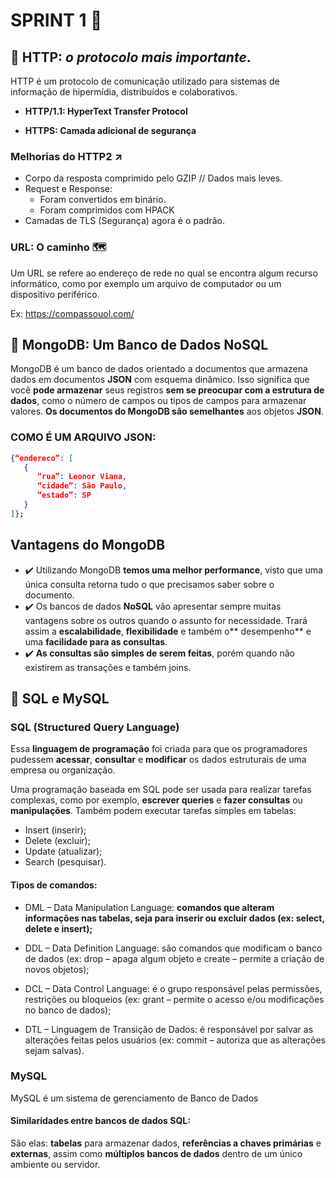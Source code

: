 # SPRINT 1 🏃

## :red_circle: HTTP: _o protocolo mais importante_.
HTTP é um protocolo de comunicação utilizado para sistemas de informação de hipermídia, distribuídos e colaborativos.

* **HTTP/1.1: HyperText Transfer Protocol** 

* **HTTPS: Camada adicional de segurança**

### Melhorias do HTTP2 ↗️

* Corpo da resposta comprimido pelo GZIP // Dados mais leves.
* Request e Response:
  * Foram convertidos em binário.
  * Foram comprimidos com HPACK
* Camadas de TLS (Segurança) agora é o padrão.

### URL: O caminho 🗺️

Um URL se refere ao endereço de rede no qual se encontra algum recurso informático, como por exemplo um arquivo de computador ou um dispositivo periférico.

Ex: https://compassouol.com/



## :green_heart: MongoDB: Um Banco de Dados NoSQL

MongoDB é um banco de dados orientado a documentos que armazena dados em documentos **JSON** com esquema dinâmico. Isso significa que você **pode armazenar** seus registros **sem se preocupar com a estrutura de dados**, como o número de campos ou tipos de campos para armazenar valores. **Os documentos do MongoDB são semelhantes** aos objetos **JSON**.

### COMO É UM ARQUIVO JSON:

```json
{“endereco”: [
   {
      “rua”: Leonor Viana,
      “cidade”: São Paulo,
      “estado”: SP
   }
]};
```

## Vantagens do MongoDB

- ✔️ Utilizando MongoDB **temos uma melhor performance**, visto que uma única consulta retorna tudo o que precisamos saber sobre o documento.
- ✔️ Os bancos de dados **NoSQL** vão apresentar sempre muitas vantagens sobre os outros quando o assunto for necessidade. Trará assim a **escalabilidade**, **flexibilidade** e também o** desempenho** e uma **facilidade para as consultas**.
- ✔️ **As consultas são simples de serem feitas**, porém quando não existirem as transações e também joins.



## :large_blue_circle: SQL e MySQL 

### SQL (Structured Query Language)

Essa **linguagem de programação** foi criada para que os programadores pudessem **acessar**, **consultar** e **modificar** os dados estruturais de uma empresa ou organização.

Uma programação baseada em SQL pode ser usada para realizar tarefas complexas, como por exemplo, **escrever queries** e **fazer consultas** ou **manipulações**. Também podem executar tarefas simples em tabelas:

- Insert (inserir);
- Delete (excluir);
- Update (atualizar);
- Search (pesquisar).

#### Tipos de comandos:

- DML – Data Manipulation Language: **comandos que alteram informações nas tabelas, seja para inserir ou excluir dados (ex: select, delete e insert);**

- DDL – Data Definition Language: são comandos que modificam o banco de dados (ex: drop – apaga algum objeto e create – permite a criação de novos objetos);

- DCL – Data Control Language: é o grupo responsável pelas permissões, restrições ou bloqueios (ex: grant – permite o acesso e/ou modificações no banco de dados);

- DTL – Linguagem de Transição de Dados: é responsável por salvar as alterações feitas pelos usuários (ex: commit – autoriza que as alterações sejam salvas).

### MySQL

MySQL é um sistema de gerenciamento de Banco de Dados

#### Similaridades entre bancos de dados SQL:

São elas: **tabelas** para armazenar dados, **referências a chaves primárias** e **externas**, assim como **múltiplos bancos de dados** dentro de um único ambiente ou servidor. 

